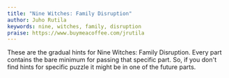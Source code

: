 ```yaml
---
title: "Nine Witches: Family Disruption"
author: Juho Rutila
keywords: nine, witches, family, disruption
praise: https://www.buymeacoffee.com/jrutila
---
```


These are the gradual hints for Nine Witches: Family Disruption.
Every part contains the bare minimum for passing that specific part. So, if you don't find hints for specific puzzle it might be in one of the future parts.
